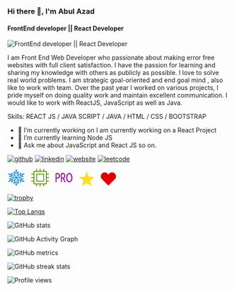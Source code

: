 ### Hi there 👋, I'm Abul Azad
#### FrontEnd developer || React Developer 
![FrontEnd developer || React Developer ](https://erestecno.com/wp-content/uploads/2019/10/github-logo.jpeg)

I am Front End Web Developer who passionate about making error free websites with full client satisfaction. I have the passion for learning and sharing my knowledge with others as publicly as possible. I love to solve real world problems. I am strategic goal-oriented and end goal mind , also like to work with team. Over the past year I worked on various projects, I pride myself on doing quality work and maintain excellent communication.
I would like to  work with ReactJS, JavaScript as well as Java.



Skills: REACT JS / JAVA SCRIPT / JAVA /  HTML / CSS / BOOTSTRAP

- 🔭 I’m currently working on I am currently working on a React  Project 
- 🌱 I’m currently learning Node JS 
- 💬 Ask me about JavaScript and React JS so on. 


[<img src='https://cdn.jsdelivr.net/npm/simple-icons@3.0.1/icons/github.svg' alt='github' height='40'>](https://github.com/AFAzad)  [<img src='https://cdn.jsdelivr.net/npm/simple-icons@3.0.1/icons/linkedin.svg' alt='linkedin' height='40'>](https://www.linkedin.com/in/https://www.linkedin.com/in/abul-azad-225893155/)  [<img src='https://cdn.jsdelivr.net/npm/simple-icons@3.0.1/icons/icloud.svg' alt='website' height='40'>](https://afazad.github.io/My-personal-Portfolio/)  [<img src='https://cdn.jsdelivr.net/npm/simple-icons@3.0.1/icons/leetcode.svg' alt='leetcode' height='40'>](https://leetcode.com/abul_azad/)  

<a href='https://archiveprogram.github.com/'><img src='https://raw.githubusercontent.com/acervenky/animated-github-badges/master/assets/acbadge.gif' width='40' height='40'></a> <a href='https://docs.github.com/en/developers'><img src='https://raw.githubusercontent.com/acervenky/animated-github-badges/master/assets/devbadge.gif' width='40' height='40'></a> <a href='https://github.com/pricing'><img src='https://raw.githubusercontent.com/acervenky/animated-github-badges/master/assets/pro.gif' width='40' height='40'></a> <a href='https://stars.github.com/'><img src='https://raw.githubusercontent.com/acervenky/animated-github-badges/master/assets/starbadge.gif' width='35' height='35'></a> <a href='https://docs.github.com/en/github/supporting-the-open-source-community-with-github-sponsors'><img src='https://raw.githubusercontent.com/acervenky/animated-github-badges/master/assets/sponsorbadge.gif' width='35' height='35'></a> 

[![trophy](https://github-profile-trophy.vercel.app/?username=AFAzad)](https://github.com/ryo-ma/github-profile-trophy)

[![Top Langs](https://github-readme-stats.vercel.app/api/top-langs/?username=AFAzad)](https://github.com/anuraghazra/github-readme-stats)

![GitHub stats](https://github-readme-stats.vercel.app/api?username=AFAzad&show_icons=true&count_private=true)  

![GitHub Activity Graph](https://activity-graph.herokuapp.com/graph?username=AFAzad)  

![GitHub metrics](https://metrics.lecoq.io/AFAzad)  

![GitHub streak stats](https://streak-stats.demolab.com/?user=AFAzad)  

![Profile views](https://gpvc.arturio.dev/AFAzad)  

